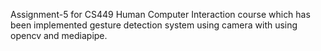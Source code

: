 Assignment-5 for CS449 Human Computer Interaction course which has been implemented gesture detection system using camera with using opencv and mediapipe. 
